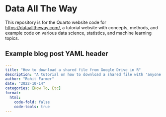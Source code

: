 # Data All The Way

This repository is for the Quarto website code for <https://dataalltheway.com/>, a tutorial website with concepts, methods, and example code on various data science, statistics, and machine learning topics.

## Example blog post YAML header

``` yaml
---
title: "How to download a shared file from Google Drive in R"
description: "A tutorial on how to download a shared file with 'anyone with the link' access rights from Google Drive in R."
author: "Rohit Farmer"
date: "2022-10-14"
categories: [How To, Etc]
format:
  html:
    code-fold: false
    code-tools: true
---
```
